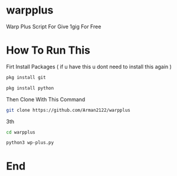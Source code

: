 # warpplus
Warp Plus Script For Give 1gig For Free

# How To Run This
Firt Install Packages ( if u have this u dont need  to install this again )
```bash
pkg install git

pkg install python
```
Then Clone With This Command
```bash
git clone https://github.com/Arman2122/warpplus
```
3th 
```bash
cd warpplus

python3 wp-plus.py
```
# End
